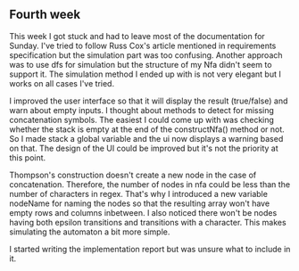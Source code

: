 ## Fourth week ##

This week I got stuck and had to leave most of the documentation for Sunday. I've tried to follow Russ Cox's
article mentioned in requirements specification but the simulation part was too confusing. Another approach
was to use dfs for simulation but the structure of my Nfa didn't seem to support it. The simulation method I
ended up with is not very elegant but I works on all cases I've tried.

I improved the user interface so that it will display the result (true/false) and warn about empty inputs.
I thought about methods to detect for missing concatenation symbols. The easiest I could come up with was
checking whether the stack is empty at the end of the constructNfa() method or not. So I made stack a global
variable and the ui now displays a warning based on that. The design of the UI could be improved but it's
not the priority at this point.

Thompson's construction doesn't create a new node in the case of concatenation. Therefore, the number of
nodes in nfa could be less than the number of characters in regex. That's why I introduced a new variable
nodeName for naming the nodes so that the resulting array won't have empty rows and columns inbetween.
I also noticed there won't be nodes having both epsilon transitions and transitions with a character.
This makes simulating the automaton a bit more simple.

I started writing the implementation report but was unsure what to include in it. 
